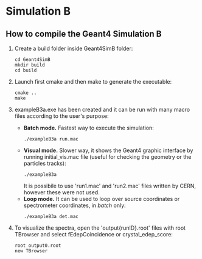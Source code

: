 # Simulation B
## How to compile the Geant4 Simulation B
1. Create a build folder inside Geant4SimB folder:
   ```
   cd Geant4SimB
   mkdir build
   cd build
   ```
2. Launch first cmake and then make to generate the executable:
   ```
   cmake ..
   make
   ```
3. exampleB3a.exe has been created and it can be run with many macro files according to the user's purpose:
    - **Batch mode.** Fastest way to execute the simulation:
      ```
      ./exampleB3a run.mac
      ```
    - **Visual mode.** Slower way, it shows the Geant4 graphic interface by running initial_vis.mac file (useful for checking the geometry or the particles tracks):
      ```
      ./exampleB3a
      ```
      It is possibile to use 'run1.mac' and 'run2.mac' files written by CERN, however these were not used.
   - **Loop mode.** It can be used to loop over source coordinates or spectrometer coordinates, in _batch_ only:
      ```
      ./exampleB3a det.mac
      ```
  
4. To visualize the spectra, open the 'output{runID}.root' files with root TBrowser and select fEdepCoincidence or crystal_edep_score:
   ```
   root output0.root
   new TBrowser
   ```
